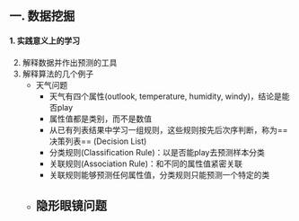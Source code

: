 ## 一. 数据挖掘
#### 1. 实践意义上的学习
2. 解释数据并作出预测的工具
3. 解释算法的几个例子
	- 天气问题
		- 天气有四个属性(outlook, temperature, humidity, windy)，结论是能否play
		- 属性值都是类别，而不是数值
		- 从已有列表结果中学习一组规则，这些规则按先后次序判断，称为==决策列表== (Decision List)
		- 分类规则(Classification Rule)：以是否能play去预测样本分类
		- 关联规则(Association Rule)：和不同的属性值紧密关联
		- 关联规则能够预测任何属性值，分类规则只能预测一个特定的类
	- 隐形眼镜问题
		- 

